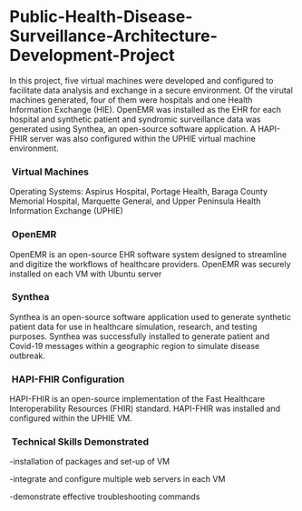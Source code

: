 # Public-Health-Disease-Surveillance-Architecture-Development-Project

In this project, five virtual machines were developed and configured to facilitate data analysis and exchange in a secure environment.  Of the virutal machines generated, four of them were hospitals and one Health Information Exchange (HIE). OpenEMR was installed as the EHR for each hospital and synthetic patient and syndromic surveillance data was generated using Synthea, an open-source software application.  A HAPI-FHIR server was also configured within the UPHIE virtual machine environment. 

<h3> &nbsp;Virtual Machines </h3>
Operating Systems: Aspirus Hospital, Portage Health, Baraga County Memorial Hospital, Marquette General, and Upper Peninsula Health Information Exchange (UPHIE)

<h3> &nbsp;OpenEMR </h3>
OpenEMR is an open-source EHR software system designed to streamline and digitize the workflows of healthcare providers. OpenEMR was securely installed on each VM with Ubuntu server

<h3> &nbsp;Synthea </h3>
Synthea is an open-source software application used to generate synthetic patient data for use in healthcare simulation, research, and testing purposes.  Synthea was successfully installed to generate patient and Covid-19 messages within a geographic region to simulate disease outbreak.

<h3> &nbsp;HAPI-FHIR Configuration </h3>
HAPI-FHIR is an open-source implementation of the Fast Healthcare Interoperability Resources (FHIR) standard.  HAPI-FHIR was installed and configured within the UPHIE VM. 

<h3> &nbsp;Technical Skills Demonstrated </h3>
-installation of packages and set-up of VM

-integrate and configure multiple web servers in each VM

-demonstrate effective troubleshooting commands

